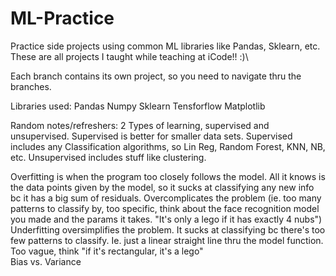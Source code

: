 # ML-Practice
Practice side projects using common ML libraries like Pandas, Sklearn, etc.\
These are all projects I taught while teaching at iCode!! :)\\

Each branch contains its own project, so you need to navigate thru the branches. 

Libraries used:
Pandas
Numpy
Sklearn
Tensforflow
Matplotlib

Random notes/refreshers:
2 Types of learning, supervised and unsupervised. Supervised is better for smaller data sets. Supervised includes any Classification algorithms, so Lin Reg, Random Forest, KNN, NB, etc. Unsupervised includes stuff like clustering. 


Overfitting is when the program too closely follows the model. All it knows is the data points given by the model, so it sucks at classifying any new info bc it has a big sum of residuals. Overcomplicates the problem (ie. too many patterns to classify by, too specific, think about the face recognition model you made and the params it takes. "It's only a lego if it has exactly 4 nubs")\
Underfitting oversimplifies the problem. It sucks at classifying bc there's too few patterns to classify. Ie. just a linear straight line thru the model function. Too vague, think "if it's rectangular, it's a lego"\
Bias vs. Variance


